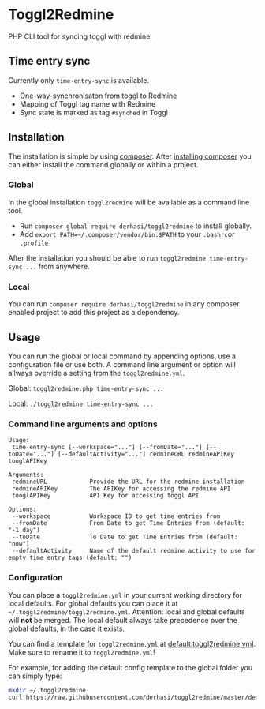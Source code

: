 # Toggl2Redmine

PHP CLI tool for syncing toggl with redmine.

## Time entry sync

Currently only `time-entry-sync` is available.

* One-way-synchronisaton from toggl to Redmine
* Mapping of Toggl tag name with Redmine
* Sync state is marked as tag `#synched` in Toggl

## Installation

The installation is simple by using [composer](https://getcomposer.org/). After [installing composer](https://getcomposer.org/doc/00-intro.md) you can either install the command globally or within a project.

### Global 

In the global installation `toggl2redmine` will be available as a command line tool.

* Run `composer global require derhasi/toggl2redmine` to install globally.
* Add `export PATH=~/.composer/vendor/bin:$PATH` to your `.bashrc`or `.profile`

After the installation you should be able to run `toggl2redmine time-entry-sync ...` from anywhere.

### Local

You can run `composer require derhasi/toggl2redmine` in any composer enabled project to add this project as a dependency.

## Usage

You can run the global or local command by appending options, use a configuration file or use both. A command line
argument or option will allways override a setting from the `toggl2redmine.yml`.

Global: `toggl2redmine.php time-entry-sync ...`

Local: `./toggl2redmine time-entry-sync ...`

### Command line arguments and options

```
Usage:
 time-entry-sync [--workspace="..."] [--fromDate="..."] [--toDate="..."] [--defaultActivity="..."] redmineURL redmineAPIKey tooglAPIKey

Arguments:
 redmineURL            Provide the URL for the redmine installation
 redmineAPIKey         The APIKey for accessing the redmine API
 tooglAPIKey           API Key for accessing toggl API

Options:
 --workspace           Workspace ID to get time entries from
 --fromDate            From Date to get Time Entries from (default: "-1 day")
 --toDate              To Date to get Time Entries from (default: "now")
 --defaultActivity     Name of the default redmine activity to use for empty time entry tags (default: "")
```
 
### Configuration
 
You can place a `toggl2redmine.yml` in your current working directory for local defaults. For global defaults you
can place it at `~/.toggl2redmine/toggl2redmine.yml`. Attention: local and global defaults will **not** be merged. The
local default always take precedence over the global defaults, in the case it exists.

You can find a template for `toggl2redmine.yml` at [default.toggl2redmine.yml](default.toggl2redmine.yml). Make sure
to rename it to `toggl2redmine.yml`!

For example, for adding the default config template to the global folder you can simply type:

```sh
mkdir ~/.toggl2redmine
curl https://raw.githubusercontent.com/derhasi/toggl2redmine/master/default.toggl2redmine.yml > ~/.toggl2redmine/toggl2redmine.yml
```